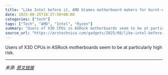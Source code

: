 ```yaml
---
title: "Like Intel before it, AMD blames motherboard makers for burnt-out CPUs"
date: 2025-08-25T18:37:50+08:00
categories: ["tech"]
tags: ["Tech", "AMD", "Intel", "Ryzen"]
summary: "Users of X3D CPUs in ASRock motherboards seem to be at particularly high risk."
source_url: "https://arstechnica.com/gadgets/2025/08/like-intel-before-it-amd-blames-motherboard-makers-for-burnt-out-cpus/"
---
```


Users of X3D CPUs in ASRock motherboards seem to be at particularly high risk.

---

*来源: [原文链接](https://arstechnica.com/gadgets/2025/08/like-intel-before-it-amd-blames-motherboard-makers-for-burnt-out-cpus/)*
